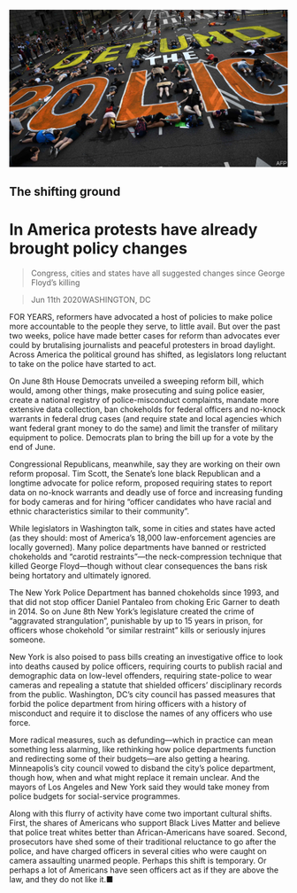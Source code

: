 ![](./images/20200613_USP002.jpg)

## The shifting ground

# In America protests have already brought policy changes

> Congress, cities and states have all suggested changes since George Floyd’s killing

> Jun 11th 2020WASHINGTON, DC

FOR YEARS, reformers have advocated a host of policies to make police more accountable to the people they serve, to little avail. But over the past two weeks, police have made better cases for reform than advocates ever could by brutalising journalists and peaceful protesters in broad daylight. Across America the political ground has shifted, as legislators long reluctant to take on the police have started to act.

On June 8th House Democrats unveiled a sweeping reform bill, which would, among other things, make prosecuting and suing police easier, create a national registry of police-misconduct complaints, mandate more extensive data collection, ban chokeholds for federal officers and no-knock warrants in federal drug cases (and require state and local agencies which want federal grant money to do the same) and limit the transfer of military equipment to police. Democrats plan to bring the bill up for a vote by the end of June.

Congressional Republicans, meanwhile, say they are working on their own reform proposal. Tim Scott, the Senate’s lone black Republican and a longtime advocate for police reform, proposed requiring states to report data on no-knock warrants and deadly use of force and increasing funding for body cameras and for hiring “officer candidates who have racial and ethnic characteristics similar to their community”.

While legislators in Washington talk, some in cities and states have acted (as they should: most of America’s 18,000 law-enforcement agencies are locally governed). Many police departments have banned or restricted chokeholds and “carotid restraints”—the neck-compression technique that killed George Floyd—though without clear consequences the bans risk being hortatory and ultimately ignored.

The New York Police Department has banned chokeholds since 1993, and that did not stop officer Daniel Pantaleo from choking Eric Garner to death in 2014. So on June 8th New York’s legislature created the crime of “aggravated strangulation”, punishable by up to 15 years in prison, for officers whose chokehold “or similar restraint” kills or seriously injures someone.

New York is also poised to pass bills creating an investigative office to look into deaths caused by police officers, requiring courts to publish racial and demographic data on low-level offenders, requiring state-police to wear cameras and repealing a statute that shielded officers’ disciplinary records from the public. Washington, DC’s city council has passed measures that forbid the police department from hiring officers with a history of misconduct and require it to disclose the names of any officers who use force.

More radical measures, such as defunding—which in practice can mean something less alarming, like rethinking how police departments function and redirecting some of their budgets—are also getting a hearing. Minneapolis’s city council vowed to disband the city’s police department, though how, when and what might replace it remain unclear. And the mayors of Los Angeles and New York said they would take money from police budgets for social-service programmes.

Along with this flurry of activity have come two important cultural shifts. First, the shares of Americans who support Black Lives Matter and believe that police treat whites better than African-Americans have soared. Second, prosecutors have shed some of their traditional reluctance to go after the police, and have charged officers in several cities who were caught on camera assaulting unarmed people. Perhaps this shift is temporary. Or perhaps a lot of Americans have seen officers act as if they are above the law, and they do not like it.■